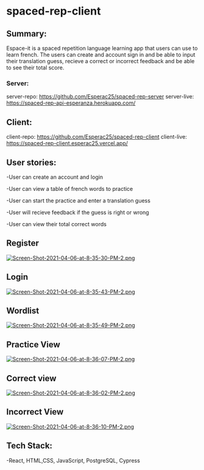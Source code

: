 # spaced-rep-client


## Summary:

Espace-it is a spaced repetition language learning app that users can use to learn french. The users can create and account sign in and be able to input their translation guess, recieve a correct or incorrect feedback and be able to see their total score.

### Server:

server-repo: https://github.com/Esperac25/spaced-rep-server
server-live: https://spaced-rep-api-esperanza.herokuapp.com/

## Client:

client-repo: https://github.com/Esperac25/spaced-rep-client
client-live: https://spaced-rep-client.esperac25.vercel.app/

## User stories:

-User can create an account and login

-User can view a table of french words to practice

-User can start the practice and enter a translation guess

-User  will recieve feedback if the guess is right or wrong

-User can view their total correct words 

## Register
[![Screen-Shot-2021-04-06-at-8-35-30-PM-2.png](https://i.postimg.cc/bN9k2tnd/Screen-Shot-2021-04-06-at-8-35-30-PM-2.png)](https://postimg.cc/mthtvh8G)

## Login
[![Screen-Shot-2021-04-06-at-8-35-43-PM-2.png](https://i.postimg.cc/4x4tvxvP/Screen-Shot-2021-04-06-at-8-35-43-PM-2.png)](https://postimg.cc/jL9LtKFn)

## Wordlist
[![Screen-Shot-2021-04-06-at-8-35-49-PM-2.png](https://i.postimg.cc/y8fRLCvH/Screen-Shot-2021-04-06-at-8-35-49-PM-2.png)](https://postimg.cc/RWHq08ks)

## Practice View
[![Screen-Shot-2021-04-06-at-8-36-07-PM-2.png](https://i.postimg.cc/d0tB09Sq/Screen-Shot-2021-04-06-at-8-36-07-PM-2.png)](https://postimg.cc/MnNRP1S4)

## Correct view
[![Screen-Shot-2021-04-06-at-8-36-02-PM-2.png](https://i.postimg.cc/VvBrMxd2/Screen-Shot-2021-04-06-at-8-36-02-PM-2.png)](https://postimg.cc/D40w3YQc)

## Incorrect View
[![Screen-Shot-2021-04-06-at-8-36-10-PM-2.png](https://i.postimg.cc/MT5dDFMf/Screen-Shot-2021-04-06-at-8-36-10-PM-2.png)](https://postimg.cc/xJkvjgP9)

## Tech Stack:

-React, HTML,CSS, JavaScript, PostgreSQL, Cypress
